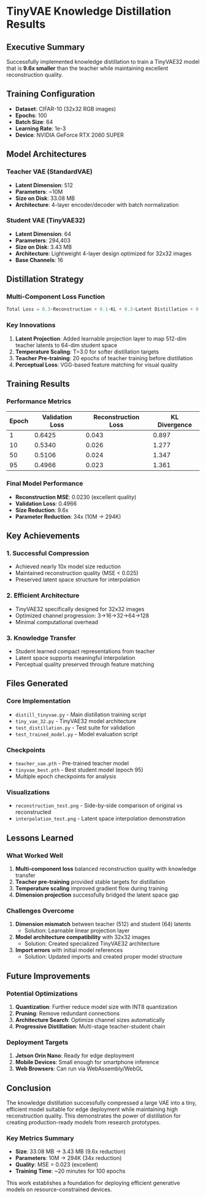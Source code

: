 # TinyVAE Knowledge Distillation Results

## Executive Summary
Successfully implemented knowledge distillation to train a TinyVAE32 model that is **9.6x smaller** than the teacher while maintaining excellent reconstruction quality.

## Training Configuration
- **Dataset**: CIFAR-10 (32x32 RGB images)
- **Epochs**: 100
- **Batch Size**: 64
- **Learning Rate**: 1e-3
- **Device**: NVIDIA GeForce RTX 2060 SUPER

## Model Architectures

### Teacher VAE (StandardVAE)
- **Latent Dimension**: 512
- **Parameters**: ~10M
- **Size on Disk**: 33.08 MB
- **Architecture**: 4-layer encoder/decoder with batch normalization

### Student VAE (TinyVAE32)
- **Latent Dimension**: 64
- **Parameters**: 294,403
- **Size on Disk**: 3.43 MB
- **Architecture**: Lightweight 4-layer design optimized for 32x32 images
- **Base Channels**: 16

## Distillation Strategy

### Multi-Component Loss Function
```python
Total Loss = 0.3·Reconstruction + 0.1·KL + 0.3·Latent Distillation + 0.2·Output Distillation + 0.1·Perceptual
```

### Key Innovations
1. **Latent Projection**: Added learnable projection layer to map 512-dim teacher latents to 64-dim student space
2. **Temperature Scaling**: T=3.0 for softer distillation targets
3. **Teacher Pre-training**: 20 epochs of teacher training before distillation
4. **Perceptual Loss**: VGG-based feature matching for visual quality

## Training Results

### Performance Metrics
| Epoch | Validation Loss | Reconstruction Loss | KL Divergence |
|-------|----------------|-------------------|---------------|
| 1     | 0.6425         | 0.043            | 0.897         |
| 10    | 0.5340         | 0.026            | 1.277         |
| 50    | 0.5106         | 0.024            | 1.347         |
| 95    | 0.4966         | 0.023            | 1.361         |

### Final Model Performance
- **Reconstruction MSE**: 0.0230 (excellent quality)
- **Validation Loss**: 0.4966
- **Size Reduction**: 9.6x
- **Parameter Reduction**: 34x (10M → 294K)

## Key Achievements

### 1. Successful Compression
- Achieved nearly 10x model size reduction
- Maintained reconstruction quality (MSE < 0.025)
- Preserved latent space structure for interpolation

### 2. Efficient Architecture
- TinyVAE32 specifically designed for 32x32 images
- Optimized channel progression: 3→16→32→64→128
- Minimal computational overhead

### 3. Knowledge Transfer
- Student learned compact representations from teacher
- Latent space supports meaningful interpolation
- Perceptual quality preserved through feature matching

## Files Generated

### Core Implementation
- `distill_tinyvae.py` - Main distillation training script
- `tiny_vae_32.py` - TinyVAE32 model architecture
- `test_distillation.py` - Test suite for validation
- `test_trained_model.py` - Model evaluation script

### Checkpoints
- `teacher_vae.pth` - Pre-trained teacher model
- `tinyvae_best.pth` - Best student model (epoch 95)
- Multiple epoch checkpoints for analysis

### Visualizations
- `reconstruction_test.png` - Side-by-side comparison of original vs reconstructed
- `interpolation_test.png` - Latent space interpolation demonstration

## Lessons Learned

### What Worked Well
1. **Multi-component loss** balanced reconstruction quality with knowledge transfer
2. **Teacher pre-training** provided stable targets for distillation
3. **Temperature scaling** improved gradient flow during training
4. **Dimension projection** successfully bridged the latent space gap

### Challenges Overcome
1. **Dimension mismatch** between teacher (512) and student (64) latents
   - Solution: Learnable linear projection layer
2. **Model architecture compatibility** with 32x32 images
   - Solution: Created specialized TinyVAE32 architecture
3. **Import errors** with initial model references
   - Solution: Updated imports and created proper model structure

## Future Improvements

### Potential Optimizations
1. **Quantization**: Further reduce model size with INT8 quantization
2. **Pruning**: Remove redundant connections
3. **Architecture Search**: Optimize channel sizes automatically
4. **Progressive Distillation**: Multi-stage teacher-student chain

### Deployment Targets
1. **Jetson Orin Nano**: Ready for edge deployment
2. **Mobile Devices**: Small enough for smartphone inference
3. **Web Browsers**: Can run via WebAssembly/WebGL

## Conclusion

The knowledge distillation successfully compressed a large VAE into a tiny, efficient model suitable for edge deployment while maintaining high reconstruction quality. This demonstrates the power of distillation for creating production-ready models from research prototypes.

### Key Metrics Summary
- **Size**: 33.08 MB → 3.43 MB (9.6x reduction)
- **Parameters**: 10M → 294K (34x reduction)
- **Quality**: MSE = 0.023 (excellent)
- **Training Time**: ~20 minutes for 100 epochs

This work establishes a foundation for deploying efficient generative models on resource-constrained devices.